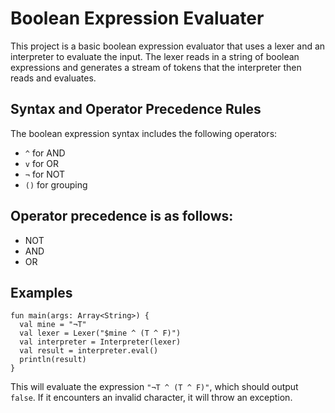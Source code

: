 # Boolean Expression Evaluater

This project is a basic boolean expression evaluator that uses a lexer and an interpreter to evaluate the input. The lexer reads in a string of boolean expressions and generates a stream of tokens that the interpreter then reads and evaluates.

## Syntax and Operator Precedence Rules
The boolean expression syntax includes the following operators:

  * `^` for AND
  * `v` for OR
  * `¬` for NOT
  * `()` for grouping
  
 ## Operator precedence is as follows:
  * NOT
  * AND
  * OR
  
 ## Examples
  ```
  fun main(args: Array<String>) {
    val mine = "¬T"
    val lexer = Lexer("$mine ^ (T ^ F)")
    val interpreter = Interpreter(lexer)
    val result = interpreter.eval()
    println(result)
}
```
This will evaluate the expression `"¬T ^ (T ^ F)"`, which should output `false`.
If it encounters an invalid character, it will throw an exception.
